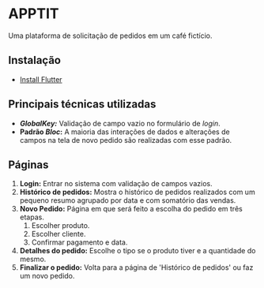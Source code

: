 # APPTIT

Uma plataforma de solicitação de pedidos em um café fictício.

## Instalação

* [Install Flutter](https://flutter.dev/get-started/)

## Principais técnicas utilizadas

* ***GlobalKey:*** Validação de campo vazio no formulário de *login*.
* **Padrão *Bloc*:** A maioria das interações de dados e alterações de campos na tela de novo pedido são realizadas com esse padrão.

## Páginas

1. **Login:** Entrar no sistema com validação de campos vazios.
2. **Histórico de pedidos:** Mostra o histórico de pedidos realizados com um pequeno resumo agrupado por data e com somatório das vendas.
3. **Novo Pedido:** Página em que será feito a escolha do pedido em três etapas.
   1. Escolher produto.
   2. Escolher cliente.
   3. Confirmar pagamento e data.
4. **Detalhes do pedido:** Escolhe o tipo se o produto tiver e a quantidade do mesmo.
5. **Finalizar o pedido:** Volta para a página de 'Histórico de pedidos' ou faz um novo pedido.